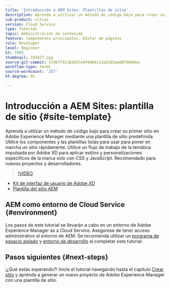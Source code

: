 ```yaml
---
title: 'Introducción a AEM Sites: Plantillas de sitio'
description: Aprenda a utilizar un método de código bajo para crear su primer sitio en Adobe Experience Manager mediante una plantilla de sitio predefinida. Utilice componentes y plantillas integrados para poner en marcha un sitio rápidamente. Utilice un flujo de trabajo de la temática impulsada por Adobe XD para aplicar estilos y personalizaciones específicos de la marca solo con CSS y JavaScript. Recomendado para nuevos proyectos y desarrolladores.
sub-product: sitios
version: Cloud Service
type: Tutorial
topic: Administración de contenido
feature: Componentes principales, Editor de páginas
role: Developer
level: Beginner
kt: 7985
thumbnail: 333477.jpg
source-git-commit: 3c9bff3238a057e976868c13ad185ea687600dea
workflow-type: tm+mt
source-wordcount: '257'
ht-degree: 0%

---
```



# Introducción a AEM Sites: plantilla de sitio {#site-template}

Aprenda a utilizar un método de código bajo para crear su primer sitio en Adobe Experience Manager mediante una plantilla de sitio predefinida. Utilice los componentes y las plantillas listas para usar para poner en marcha un sitio rápidamente. Utilice un flujo de trabajo de la temática impulsada por Adobe XD para aplicar estilos y personalizaciones específicos de la marca solo con CSS y JavaScript. Recomendado para nuevos proyectos y desarrolladores.

>[!VIDEO](https://video.tv.adobe.com/v/333477/?quality=12&learn=on)

* [Kit de interfaz de usuario de Adobe XD](https://github.com/adobe/aem-site-template-basic/blob/main/files/wireframe.xd)
* [Plantilla del sitio AEM](https://github.com/adobe/aem-site-template-basic)

## AEM como entorno de Cloud Service {#environment}

Los pasos de este tutorial se llevarán a cabo en un entorno de Adobe Experience Manager as a Cloud Service. Asegúrese de tener acceso administrativo al entorno de AEM. Se recomienda utilizar un [programa de espacio aislado](https://experienceleague.adobe.com/docs/experience-manager-cloud-service/onboarding/getting-access/sandbox-programs/introduction-sandbox-programs.html) y [entorno de desarrollo](https://experienceleague.adobe.com/docs/experience-manager-cloud-service/implementing/using-cloud-manager/manage-environments.html) al completar este tutorial.

## Pasos siguientes {#next-steps}

¡¿Qué estás esperando?! Inicie el tutorial navegando hasta el capítulo [Crear sitio](create-site.md) y aprenda a generar un nuevo proyecto de Adobe Experience Manager con una plantilla de sitio.
